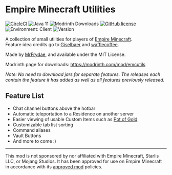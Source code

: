 # Empire Minecraft Utilities
[![CircleCI](https://circleci.com/gh/MrFrydae/Empire-Minecraft-Utilities/tree/master.svg?style=svg)](https://circleci.com/gh/MrFrydae/Empire-Minecraft-Utilities/tree/master)
![Java 11](https://img.shields.io/badge/language-Java%2011-9B599A.svg?style=flat-square)
![Modrinth Downloads](https://img.shields.io/badge/dynamic/json?color=blue&label=Mod&ensp;Downloads&query=downloads&url=https%3A%2F%2Fapi.modrinth.com%2Fapi%2Fv1%2Fmod%2Femcutils)
[![GitHub license](https://img.shields.io/github/license/MrFrydae/Empire-Minecraft-Utilities?style=flat-square)](https://raw.githubusercontent.com/MrFrydae/Empire-Minecraft-Utilities/master/LICENSE)
![Environment: Client](https://img.shields.io/badge/environment-client-1976d2?style=flat-square)
![Version](https://img.shields.io/github/v/tag/MrFrydae/Empire-Minecraft-Utilities?label=version&style=flat-square)

A collection of small utilities for players of [Empire Minecraft](https://ref.emc.gs/GreenMeanie).  
Feature idea credits go to [Giselbaer](https://u.emc.gs/Giselbaer) and [wafflecoffee](https://u.emc.gs/wafflecoffee).

Made by [MrFrydae](https://u.emc.gs/GreenMeanie), and available under the MIT License.

Modrinth page for downloads: https://modrinth.com/mod/emcutils

*Note: No need to download jars for separate features. The releases each contain the feature it has added as well as all features previously released.*

## Feature List
* Chat channel buttons above the hotbar
* Automatic teleportation to a Residence on another server
* Easier viewing of usable Custom Items such as [Pot of Gold](https://wiki.emc.gs/pot-of-gold)
* Customizable tab list sorting
* Command aliases
* Vault Buttons
* And more to come :)

---
This mod is not sponsored by nor affiliated with Empire Minecraft, Starlis LLC, or Mojang Studios. It has been approved for use on Empire Minecraft in accordance with its [approved mod](https://mods.emc.gs) policies.
